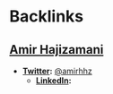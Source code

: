 
# Backlinks
## [Amir Hajizamani](<Amir Hajizamani.md>)
- **[Twitter](<Twitter.md>):** [@amirhhz](https://twitter.com/amirhhz)
    - **[LinkedIn](<LinkedIn.md>):**

